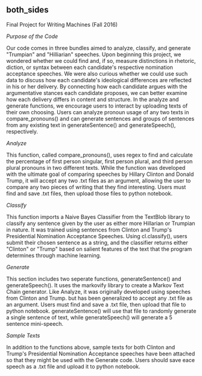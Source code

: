  <H2>both_sides</H2>
 
Final Project for Writing Machines (Fall 2016)

*Purpose of the Code* 

Our code comes in three bundles aimed to analyze, classify, and generate "Trumpian" and "Hilliarian" speeches. Upon beginning this project, we wondered whether we could find and, if so, measure distinctions in rhetoric, diction, or syntax between each candidate's respective nomination acceptance speeches. We were also curious whether we could use such data to discuss how each candidate's ideological differences are reflected in his or her delivery. By connecting how each candidate argues with the argumentative stances each candidate proposes, we can better examine how each delivery differs in content and structure. In the analyze and generate functions, we encourage users to interact by uploading texts of their own choosing. Users can analyze pronoun usage of any two texts in compare_pronouns() and can generate sentences and groups of sentences from any existing text in generateSentence() and generateSpeech(), respectively. 

*Analyze* 

This function, called compare_pronouns(), uses regex to find and calculate the percentage of first person singular, first person plural, and third person plural pronouns in two different texts. While the function was developed with the ultimate goal of comparing speeches by Hillary Clinton and Donald Trump, it will accept any two .txt files as an argument, allowing the user to compare any two pieces of writing that they find interesting. Users must find and save .txt files, then upload those files to python notebook. 


*Classify* 

This function imports a Naive Bayes Classifier from the TextBlob library to classify any sentence given by the user as either more Hillarian or Trumpian in nature. It was trained using sentences from Clinton and Trump's Presidential Nomination Acceptance Speeches. Using cl.classify(), users submit their chosen sentence as a string, and the classifier returns either "Clinton" or "Trump" based on salient features of the text that the program determines through machine learning. 

*Generate* 

This section includes two seperate functions, generateSentence() and generateSpeech(). It uses the markovify library to create a Markov Text Chain generator. Like Analyze, it was originally developed using speeches from Clinton and Trump. but has been generalized to accept any .txt file as an argument. Users must find and save a .txt file, then upload that file to python notebook. generateSentence() will use that file to randomly generate a single sentence of text, while generateSpeech() will generate a 5 sentence mini-speech. 

*Sample Texts*

In addition to the functions above, sample texts for both Clinton and Trump's Presidential Nomination Acceptance speeches have been attached so that they might be used with the Generate code. Users should save eace speech as a .txt file and upload it to python notebook. 




